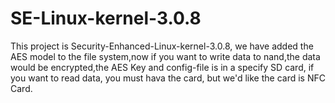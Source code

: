 # SE-Linux-kernel-3.0.8
This project is Security-Enhanced-Linux-kernel-3.0.8, we have added the AES model to the file system,now if you want to write data to nand,the data would be encrypted,the AES Key and config-file is in a specify SD card, if you want to read data, you must hava the card, but we'd like the card is NFC Card.
